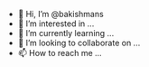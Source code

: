- 👋 Hi, I’m @bakishmans
- 👀 I’m interested in ...
- 🌱 I’m currently learning ...
- 💞️ I’m looking to collaborate on ...
- 📫 How to reach me ...

<!---
bakishmans/bakishmans is a ✨ special ✨ repository because its `README.md` (this file) appears on your GitHub profile.
You can click the Preview link to take a look at your changes.
--->

